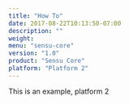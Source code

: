 ```yaml
---
title: "How To"
date: 2017-08-22T10:13:50-07:00
description: ""
weight:
menu: "sensu-core"
version: "1.0"
product: "Sensu Core"
platform: "Platform 2"
---
```


This is an example, platform 2
